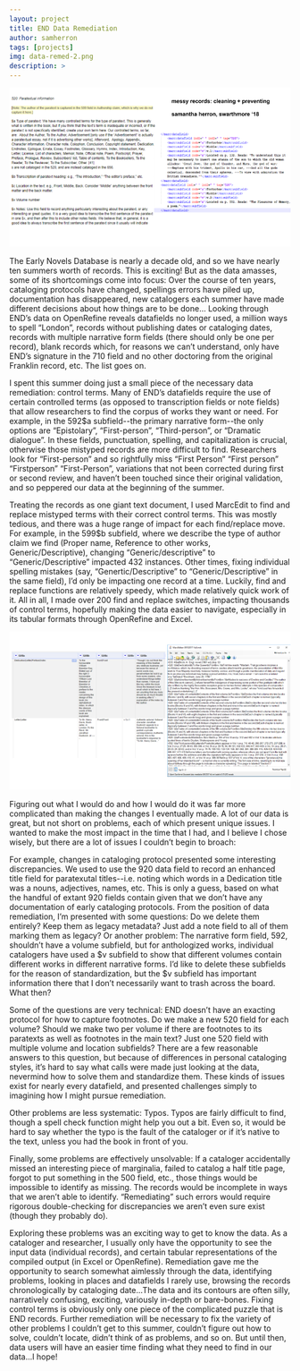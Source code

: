 ```yaml
---
layout: project
title: END Data Remediation
author: samherron
tags: [projects]
img: data-remed-2.png
description: >
---
```


![Screenshot of END cataloging guide and a MARC XML record.](/public/img/data-remed-2.png)


The Early Novels Database is nearly a decade old, and so we have nearly ten summers worth of records. This is exciting! But as the data amasses, some of its shortcomings come into focus: Over the course of ten years, cataloging protocols have changed, spellings errors have piled up, documentation has disappeared, new catalogers each summer have made different decisions about how things are to be done… Looking through END’s data on OpenRefine reveals datafields no longer used, a million ways to spell “London”, records without publishing dates or cataloging dates, records with multiple narrative form fields (there should only be one per record), blank records which, for reasons we can’t understand, only have END’s signature in the 710 field and no other doctoring from the original Franklin record, etc. The list goes on.

I spent this summer doing just a small piece of the necessary data remediation: control terms. Many of END’s datafields require the use of certain controlled terms (as opposed to transcription fields or note fields) that allow researchers to find the corpus of works they want or need. For example, in the 592$a subfield--the primary narrative form--the only options are “Epistolary”, “First-person”, “Third-person”, or “Dramatic dialogue”. In these fields, punctuation, spelling, and capitalization is crucial, otherwise those mistyped records are more difficult to find. Researchers look for “First-person” and so rightfully miss “First Person” “First person” “Firstperson” “First-Person”, variations that not been corrected during first or second review, and haven’t been touched since their original validation, and so peppered our data at the beginning of the summer.

Treating the records as one giant text document, I used MarcEdit to find and replace mistyped terms with their correct control terms. This was mostly tedious, and there was a huge range of impact for each find/replace move. For example, in the 599$b subfield, where we describe the type of author claim we find (Proper name, Reference to other works, Generic/Descriptive), changing “Generic/descriptive” to “Generic/Descriptive” impacted 432 instances. Other times, fixing individual spelling mistakes (say, “Genertic/Descriptive” to “Generic/Descriptive” in the same field), I’d only be impacting one record at a time. Luckily, find and replace functions are relatively speedy, which made relatively quick work of it. All in all, I made over 200 find and replace switches, impacting thousands of control terms, hopefully making the data easier to navigate, especially in its tabular formats through OpenRefine and Excel.


![Screenshot featuring END data in OpenRefine and MarcEdit.](/public/img/data-remed-1.png)


Figuring out what I would do and how I would do it was far more complicated than making the changes I eventually made. A lot of our data is great, but not short on problems, each of which present unique issues. I wanted to make the most impact in the time that I had, and I believe I chose wisely, but there are a lot of issues I couldn’t begin to broach:

For example, changes in cataloging protocol presented some interesting discrepancies. We used to use the 920 data field to record an enhanced title field for paratexutal titles--i.e. noting which words in a Dedication title was a nouns, adjectives, names, etc. This is only a guess, based on what the handful of extant 920 fields contain given that we don’t have any documentation of early cataloging protocols. From the position of data remediation, I’m presented with some questions: Do we delete them entirely? Keep them as legacy metadata? Just add a note field to all of them marking them as legacy? Or another problem: The narrative form field, 592, shouldn’t have a volume subfield, but for anthologized works, individual catalogers have used a $v subfield to show that different volumes contain different works in different narrative forms. I’d like to delete these subfields for the reason of standardization, but the $v subfield has important information there that I don’t necessarily want to trash across the board. What then?

Some of the questions are very technical: END doesn’t have an exacting protocol for how to capture footnotes. Do we make a new 520 field for each volume? Should we make two per volume if there are footnotes to its paratexts as well as footnotes in the main text? Just one 520 field with multiple volume and location subfields? There are a few reasonable answers to this question, but because of differences in personal cataloging styles, it’s hard to say what calls were made just looking at the data, nevermind how to solve them and standardize them. These kinds of issues exist for nearly every datafield, and presented challenges simply to imagining how I might pursue remediation.

Other problems are less systematic: Typos. Typos are fairly difficult to find, though a spell check function might help you out a bit. Even so, it would be hard to say whether the typo is the fault of the cataloger or if it’s native to the text, unless you had the book in front of you.

Finally, some problems are effectively unsolvable: If a cataloger accidentally missed an interesting piece of marginalia, failed to catalog a half title page, forgot to put something in the 500 field, etc., those things would be impossible to identify as missing. The records would be incomplete in ways that we aren’t able to identify. “Remediating” such errors would require rigorous double-checking for discrepancies we aren’t even sure exist (though they probably do).

Exploring these problems was an exciting way to get to know the data. As a cataloger and researcher, I usually only have the opportunity to see the input data (individual records), and certain tabular representations of the compiled output (in Excel or OpenRefine). Remediation gave me the opportunity to search somewhat aimlessly through the data, identifying problems, looking in places and datafields I rarely use, browsing the records chronologically by cataloging date...The data and its contours are often silly, narratively confusing, exciting, variously in-depth or bare-bones. Fixing control terms is obviously only one piece of the complicated puzzle that is END records. Further remediation will be necessary to fix the variety of other problems I couldn’t get to this summer, couldn’t figure out how to solve, couldn’t locate, didn’t think of as problems, and so on. But until then, data users will have an easier time finding what they need to find in our data...I hope!
